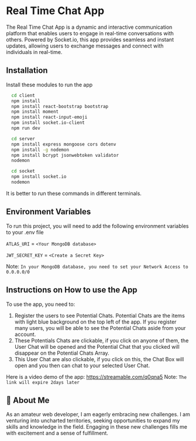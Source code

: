 
# Real Time Chat App

The Real Time Chat App is a dynamic and interactive communication platform that enables users to engage in real-time conversations with others. Powered by Socket.io, this app provides seamless and instant updates, allowing users to exchange messages and connect with individuals in real-time.

## Installation

Install these modules to run the app

```bash
  cd client
  npm install
  npm install react-bootstrap bootstrap
  npm install moment
  npm install react-input-emoji
  npm install socket.io-client
  npm run dev
```

```bash
  cd server
  npm install express mongoose cors dotenv
  npm install -g nodemon
  npm install bcrypt jsonwebtoken validator
  nodemon
```

```bash
  cd socket
  npm install socket.io
  nodemon
```
It is better to run these commands in different terminals. 

## Environment Variables

To run this project, you will need to add the following environment variables to your .env file

`ATLAS_URI` = `<Your MongoDB database>`

`JWT_SECRET_KEY` = `<Create a Secret Key>`

Note: `In your MongoDB database, you need to set your Network Access to 0.0.0.0/0`

## Instructions on How to use the App

To use the app, you need to: 
1. Register the users to see Potential Chats. Potential Chats are the items with light blue background on the top left of the app. If you register many users, you will be able to see the Potential Chats aside from your account. 
2. These Potentials Chats are clickable, if you click on anyone of them, the User Chat will be opened and the Potential Chat that you clicked will disappear on the Potential Chats Array.
3. This User Chat are also clickable, if you click on this, the Chat Box will open and you then can chat to your selected User Chat. 

Here is a video demo of the app: https://streamable.com/q0qna5 
Note: `The link will expire 2days later`

## 🚀 About Me
As an amateur web developer, I am eagerly embracing new challenges. I am venturing into uncharted territories, seeking opportunities to expand my skills and knowledge in the field. Engaging in these new challenges fills me with excitement and a sense of fulfillment.

